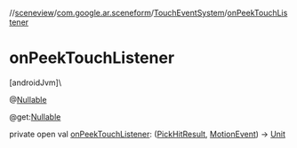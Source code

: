 //[sceneview](../../../index.md)/[com.google.ar.sceneform](../index.md)/[TouchEventSystem](index.md)/[onPeekTouchListener](on-peek-touch-listener.md)

# onPeekTouchListener

[androidJvm]\

@[Nullable](https://developer.android.com/reference/kotlin/androidx/annotation/Nullable.html)

@get:[Nullable](https://developer.android.com/reference/kotlin/androidx/annotation/Nullable.html)

private open val [onPeekTouchListener](on-peek-touch-listener.md): ([PickHitResult](../-pick-hit-result/index.md), [MotionEvent](https://developer.android.com/reference/kotlin/android/view/MotionEvent.html)) -&gt; [Unit](https://kotlinlang.org/api/latest/jvm/stdlib/kotlin/-unit/index.html)
